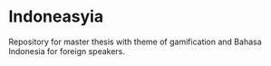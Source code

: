 # Indoneasyia

Repository for master thesis with theme of gamification and Bahasa Indonesia for foreign speakers.
